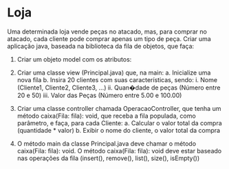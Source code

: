 # Loja
Uma determinada loja vende peças no atacado, mas, para comprar no atacado, cada cliente pode comprar apenas um tipo de peça. Criar uma aplicação java, baseada na biblioteca da fila de objetos, que faça:
1) Criar um objeto model com os atributos:

2) Criar uma classe view (Principal.java) que, na main:
a. Inicialize uma nova fila
b. Insira 20 clientes com suas características, sendo:
i. Nome (Cliente1, Cliente2, Cliente3, ...)
ii. Quan�dade de peças (Número entre 20 e 50)
iii. Valor das Peças (Número entre 5.00 e 100.00)

3) Criar uma classe controller chamada OperacaoController, que tenha um método
caixa(Fila: fila): void, que receba a fila populada, como parâmetro, e faça, para cada
Cliente:
a. Calcular o valor total da compra (quantidade * valor)
b. Exibir o nome do cliente, o valor total da compra
4) O método main da classe Principal.java deve chamar o método caixa(Fila: fila): void.
O método caixa(Fila: fila): void deve estar baseado nas operações da fila (insert(), remove(),
list(), size(), isEmpty())
